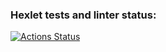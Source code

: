 ### Hexlet tests and linter status:
[![Actions Status](https://github.com/NevermoreKatana/python-project-52/actions/workflows/hexlet-check.yml/badge.svg)](https://github.com/NevermoreKatana/python-project-52/actions)